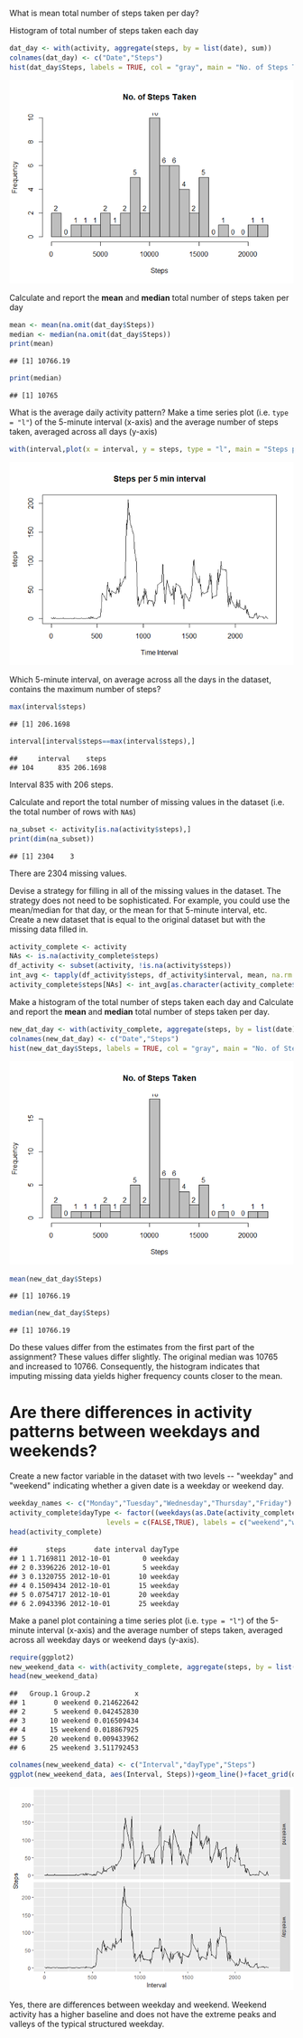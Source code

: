 What is mean total number of steps taken per day?

Histogram of total number of steps taken each day

``` r
dat_day <- with(activity, aggregate(steps, by = list(date), sum))
colnames(dat_day) <- c("Date","Steps")
hist(dat_day$Steps, labels = TRUE, col = "gray", main = "No. of Steps Taken", xlab = "Steps", breaks = 20)
```

![](PA1_template_files/figure-markdown_github/plot-1.png)

Calculate and report the **mean** and **median** total number of steps taken per day

``` r
mean <- mean(na.omit(dat_day$Steps))
median <- median(na.omit(dat_day$Steps))
print(mean)
```

    ## [1] 10766.19

``` r
print(median)
```

    ## [1] 10765

What is the average daily activity pattern? Make a time series plot (i.e. `type = "l"`) of the 5-minute interval (x-axis) and the average number of steps taken, averaged across all days (y-axis)

``` r
with(interval,plot(x = interval, y = steps, type = "l", main = "Steps per 5 min interval", xlab = "Time Interval"))
```

![](PA1_template_files/figure-markdown_github/timeseries-1.png)

Which 5-minute interval, on average across all the days in the dataset, contains the maximum number of steps?

``` r
max(interval$steps)
```

    ## [1] 206.1698

``` r
interval[interval$steps==max(interval$steps),]
```

    ##     interval    steps
    ## 104      835 206.1698

Interval 835 with 206 steps.

Calculate and report the total number of missing values in the dataset (i.e. the total number of rows with `NA`s)

``` r
na_subset <- activity[is.na(activity$steps),]
print(dim(na_subset))
```

    ## [1] 2304    3

There are 2304 missing values.

Devise a strategy for filling in all of the missing values in the dataset. The strategy does not need to be sophisticated. For example, you could use the mean/median for that day, or the mean for that 5-minute interval, etc. Create a new dataset that is equal to the original dataset but with the missing data filled in.

``` r
activity_complete <- activity
NAs <- is.na(activity_complete$steps)
df_activity <- subset(activity, !is.na(activity$steps))
int_avg <- tapply(df_activity$steps, df_activity$interval, mean, na.rm = TRUE, simplify = TRUE)
activity_complete$steps[NAs] <- int_avg[as.character(activity_complete$interval[NAs])]
```

Make a histogram of the total number of steps taken each day and Calculate and report the **mean** and **median** total number of steps taken per day.

``` r
new_dat_day <- with(activity_complete, aggregate(steps, by = list(date), sum))
colnames(new_dat_day) <- c("Date","Steps")
hist(new_dat_day$Steps, labels = TRUE, col = "gray", main = "No. of Steps Taken", xlab = "Steps", breaks = 20)
```

![](PA1_template_files/figure-markdown_github/newimpute-1.png)

``` r
mean(new_dat_day$Steps)
```

    ## [1] 10766.19

``` r
median(new_dat_day$Steps)
```

    ## [1] 10766.19

Do these values differ from the estimates from the first part of the assignment? These values differ slightly. The original median was 10765 and increased to 10766. Consequently, the histogram indicates that imputing missing data yields higher frequency counts closer to the mean.

Are there differences in activity patterns between weekdays and weekends?
=========================================================================

Create a new factor variable in the dataset with two levels -- "weekday" and "weekend" indicating whether a given date is a weekday or weekend day.

``` r
weekday_names <- c("Monday","Tuesday","Wednesday","Thursday","Friday")
activity_complete$dayType <- factor((weekdays(as.Date(activity_complete$date))%in% weekday_names),
                        levels = c(FALSE,TRUE), labels = c("weekend","weekday"))
head(activity_complete)
```

    ##       steps       date interval dayType
    ## 1 1.7169811 2012-10-01        0 weekday
    ## 2 0.3396226 2012-10-01        5 weekday
    ## 3 0.1320755 2012-10-01       10 weekday
    ## 4 0.1509434 2012-10-01       15 weekday
    ## 5 0.0754717 2012-10-01       20 weekday
    ## 6 2.0943396 2012-10-01       25 weekday

Make a panel plot containing a time series plot (i.e. `type = "l"`) of the 5-minute interval (x-axis) and the average number of steps taken, averaged across all weekday days or weekend days (y-axis).

``` r
require(ggplot2)
new_weekend_data <- with(activity_complete, aggregate(steps, by = list(interval,dayType), mean))
head(new_weekend_data)
```

    ##   Group.1 Group.2           x
    ## 1       0 weekend 0.214622642
    ## 2       5 weekend 0.042452830
    ## 3      10 weekend 0.016509434
    ## 4      15 weekend 0.018867925
    ## 5      20 weekend 0.009433962
    ## 6      25 weekend 3.511792453

``` r
colnames(new_weekend_data) <- c("Interval","dayType","Steps")
ggplot(new_weekend_data, aes(Interval, Steps))+geom_line()+facet_grid(dayType~.)
```

![](PA1_template_files/figure-markdown_github/weekendplt-1.png)

Yes, there are differences between weekday and weekend. Weekend activity has a higher baseline and does not have the extreme peaks and valleys of the typical structured weekday.
